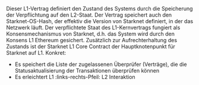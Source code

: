 Dieser L1-Vertrag definiert den Zustand des Systems durch die Speicherung der Verpflichtung auf den L2-Staat. Der Vertrag speichert auch den Starknet-OS-Hash, der effektiv die Version von Starknet definiert, in der das Netzwerk läuft. Der verpflichtete Staat des L1-Kernvertrags fungiert als Konsensmechanismus von Starknet, d.h. das System wird durch den Konsens L1 Ethereum gesichert. Zusätzlich zur Aufrechterhaltung des Zustands ist der Starknet L1 Core Contract der Hauptknotenpunkt für Starknet auf L1. Konkret:

* Es speichert die Liste der zugelassenen Überprüfer (Verträge), die die Statusaktualisierung der Transaktionen überprüfen können
* Es erleichtert L1 :links-rechts-Pfeil: L2 Interaktion